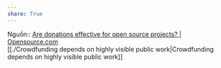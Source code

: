 ```yaml
---  
share: True  
---  
```

Nguồn:: [Are donations effective for open source projects? | Opensource.com](https://opensource.com/business/13/7/donations-open-source-projects)  
[[./Crowdfunding depends on highly visible public work|Crowdfunding depends on highly visible public work]]